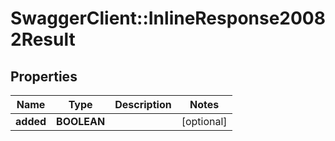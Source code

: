 # SwaggerClient::InlineResponse20082Result

## Properties
Name | Type | Description | Notes
------------ | ------------- | ------------- | -------------
**added** | **BOOLEAN** |  | [optional] 


